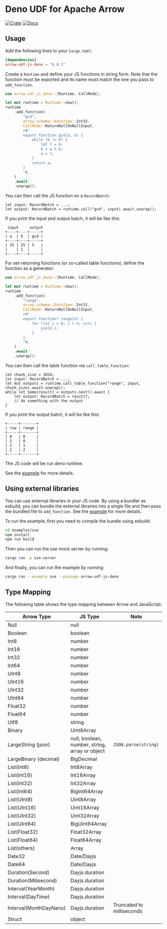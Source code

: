 # Deno UDF for Apache Arrow

[![Crate](https://img.shields.io/crates/v/arrow-udf-js.svg)](https://crates.io/crates/arrow-udf-js-deno)
[![Docs](https://docs.rs/arrow-udf-js/badge.svg)](https://docs.rs/arrow-udf-js-deno)

## Usage

Add the following lines to your `Cargo.toml`:

```toml
[dependencies]
arrow-udf-js-deno = "0.0.1"
```

Create a `Runtime` and define your JS functions in string form.
Note that the function must be exported and its name must match the one you pass to `add_function`.

```rust
use arrow_udf_js_deno::{Runtime, CallMode};

let mut runtime = Runtime::new();
runtime
    .add_function(
        "gcd",
        arrow_schema::DataType::Int32,
        CallMode::ReturnNullOnNullInput,
        r#"
        export function gcd(a, b) {
            while (b != 0) {
                let t = b;
                b = a % b;
                a = t;
            }
            return a;
        }
        "#,
    )
    .await
    .unwrap();
```

You can then call the JS function on a `RecordBatch`:

```rust,ignore
let input: RecordBatch = ...;
let output: RecordBatch = runtime.call("gcd", input).await.unwrap();
```

If you print the input and output batch, it will be like this:

```text
 input     output
+----+----+-----+
| a  | b  | gcd |
+----+----+-----+
| 15 | 25 | 5   |
|    | 1  |     |
+----+----+-----+
```

For set-returning functions (or so-called table functions), define the function as a generator:

```rust
use arrow_udf_js_deno::{Runtime, CallMode};

let mut runtime = Runtime::new();
runtime
    .add_function(
        "range",
        arrow_schema::DataType::Int32,
        CallMode::ReturnNullOnNullInput,
        r#"
        export function* range(n) {
            for (let i = 0; i < n; i++) {
                yield i;
            }
        }
        "#,
    )
    .await
    .unwrap();
```

You can then call the table function via `call_table_function`:

```rust,ignore
let chunk_size = 1024;
let input: RecordBatch = ...;
let mut outputs = runtime.call_table_function("range", input, chunk_size).await.unwrap();
while let Some(result) = outputs.next().await {
    let output: RecordBatch = result?;
    // do something with the output
}
```

If you print the output batch, it will be like this:

```text
+-----+-------+
| row | range |
+-----+-------+
| 0   | 0     |
| 2   | 0     |
| 2   | 1     |
| 2   | 2     |
+-----+-------+
```

The JS code will be run deno runtime.

See the [example](examples/js.rs) for more details.

## Using external libraries

You can use external libraries in your JS code. By using a bundler as esbuild, you can bundle the external libraries into a single file and then pass the bundled file to `add_function`. See the [example](examples/sse) for more details.

To run the example, first you need to compile the bundle using esbuild:

```sh
cd examples/sse
npm install
npm run build
```

Then you can run the sse mock server by running:

```sh
cargo run -p sse-server
```

And finally, you can run the example by running:

```sh
cargo run --example sse --package arrow-udf-js-deno

```

## Type Mapping

The following table shows the type mapping between Arrow and JavaScript:

| Arrow Type            | JS Type       | Note                  |
| --------------------- | ------------- | --------------------- |
| Null                  | null          |                       |
| Boolean               | boolean       |                       |
| Int8                  | number        |                       |
| Int16                 | number        |                       |
| Int32                 | number        |                       |
| Int64                 | number        |                       |
| UInt8                 | number        |                       |
| UInt16                | number        |                       |
| UInt32                | number        |                       |
| UInt64                | number        |                       |
| Float32               | number        |                       |
| Float64               | number        |                       |
| Utf8                  | string        |                       |
| Binary                | Uint8Array    |                       |
| LargeString (json)    | null, boolean, number, string, array or object | `JSON.parse(string)`  |
| LargeBinary (decimal) | BigDecimal    |                       |
| List(Int8)            | Int8Array     |                       |
| List(Int16)           | Int16Array    |                       |
| List(Int32)           | Int32Array    |                       |
| List(Int64)           | BigInt64Array |                       |
| List(UInt8)           | Uint8Array    |                       |
| List(UInt16)          | Uint16Array   |                       |
| List(UInt32)          | Uint32Array   |                       |
| List(UInt64)          | BigUint64Array|                       |
| List(Float32)         | Float32Array  |                       |
| List(Float64)         | Float64Array  |                       |
| List(others)          | Array         |                       |
| Date32                | Date/Dayjs    |                       |
| Date64                | Date/Dayjs    |                       |
| Duration(Second)      | Dayjs.duration|                       |
| Duration(Milisecond)  | Dayjs.duration|                       |
| Interval(YearMonth)   | Dayjs.duration|                       |
| Interval(DayTime)     | Dayjs.duration|                       |
| Interval(MonthDayNano)| Dayjs.duration|  Truncated to milliseconds                     |
| Struct                | object        |                       |